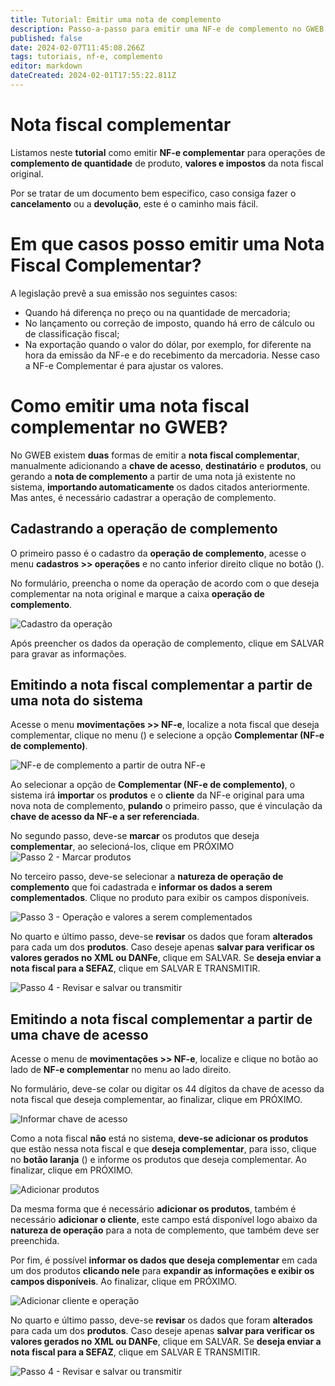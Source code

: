 ```yaml
---
title: Tutorial: Emitir uma nota de complemento
description: Passo-a-passo para emitir uma NF-e de complemento no GWEB
published: false
date: 2024-02-07T11:45:08.266Z
tags: tutoriais, nf-e, complemento
editor: markdown
dateCreated: 2024-02-01T17:55:22.811Z
---
```


# Nota fiscal complementar
Listamos neste **tutorial** como emitir **NF-e complementar** para operações de **complemento de quantidade** de produto, **valores e impostos** da nota fiscal original.

Por se tratar de um documento bem especifico, caso consiga fazer o **cancelamento** ou a **devolução**, este é o caminho mais fácil.

# Em que casos posso emitir uma Nota Fiscal Complementar?

A legislação prevê a sua emissão nos seguintes casos:

- Quando há diferença no preço ou na quantidade de mercadoria;
- No lançamento ou correção de imposto, quando há erro de cálculo ou de classificação fiscal;
- Na exportação quando o valor do dólar, por exemplo, for diferente na hora da emissão da NF-e e do recebimento da mercadoria. Nesse caso a NF-e Complementar é para ajustar os valores.

# Como emitir uma nota fiscal complementar no GWEB?

No GWEB existem **duas** formas de emitir a **nota fiscal complementar**, manualmente adicionando a **chave de acesso**, **destinatário** e **produtos**, ou gerando a **nota de complemento** a partir de uma nota já existente no sistema, **importando automaticamente** os dados citados anteriormente.
Mas antes, é necessário cadastrar a operação de complemento.

## Cadastrando a operação de complemento
O primeiro passo é o cadastro da **operação de complemento**, acesse o menu **cadastros >> operações** e no canto inferior direito clique no botão (<span class="mdi mdi-plus"></span>).

No formulário, preencha o nome da operação de acordo com o que deseja complementar na nota original e marque a caixa **operação de complemento**.

![Cadastro da operação](/tutoriais/nfe-complemento/cadastro_operacao.png)

Após preencher os dados da operação de complemento, clique em <span class="mat-button mat-accent">SALVAR</span> para gravar as informações.


## Emitindo a nota fiscal complementar a partir de uma nota do sistema

Acesse o menu **movimentações >> NF-e**, localize a nota fiscal que deseja complementar, clique no menu (<span class="mdi mdi-dots-vertical"></span>) e selecione a opção **Complementar (NF-e de complemento)**.

![NF-e de complemento a partir de outra NF-e](/tutoriais/nfe-complemento/complemento_a_partir_nf-e.png)

Ao selecionar a opção de **Complementar (NF-e de complemento)**, o sistema irá **importar** os **produtos** e o **cliente** da NF-e original para uma nova nota de complemento, **pulando** o primeiro passo, que é vinculação da **chave de acesso da NF-e a ser referenciada**.

No segundo passo, deve-se **marcar** os produtos que deseja **complementar**, ao selecioná-los, clique em <span class="mat-button mat-accent">PRÓXIMO</span>
![Passo 2 - Marcar produtos](/tutoriais/nfe-complemento/passo_2_selecionar_produtos.png)

No terceiro passo, deve-se selecionar a **natureza de operação de complemento** que foi cadastrada e **informar os dados a serem complementados**. Clique no produto para exibir os campos disponíveis.

![Passo 3 - Operação e valores a serem complementados](/tutoriais/nfe-complemento/passo_3_operacao_valores.png)

No quarto e último passo, deve-se **revisar** os dados que foram **alterados** para cada um dos **produtos**. Caso deseje apenas **salvar para verificar os valores gerados no XML ou DANFe**, clique em <span class="mat-button mat-accent">SALVAR</span>. Se **deseja enviar a nota fiscal para a SEFAZ**, clique em <span class="mat-button">SALVAR E TRANSMITIR</span>.

![Passo 4 - Revisar e salvar ou transmitir](/tutoriais/nfe-complemento/passo_4_revisar_transmitir.png)

## Emitindo a nota fiscal complementar a partir de uma chave de acesso

Acesse o menu de **movimentações >> NF-e**, localize e clique no botão <span class="mdi mdi-plus"></span> ao lado de **NF-e complementar** no menu ao lado direito.

No formulário, deve-se colar ou digitar os 44 dígitos da chave de acesso da nota fiscal que deseja complementar, ao finalizar, clique em <span class="mat-button mat-accent">PRÓXIMO</span>.

![Informar chave de acesso](/tutoriais/nfe-complemento/informar_chave_acesso.png)

Como a nota fiscal **não** está no sistema, **deve-se adicionar os produtos** que estão nessa nota fiscal e que **deseja complementar**, para isso, clique no **botão laranja** (<span class="mdi mdi-barcode"></span>) e informe os produtos que deseja complementar. Ao finalizar, clique em <span class="mat-button mat-accent">PRÓXIMO</span>.

![Adicionar produtos](/tutoriais/nfe-complemento/adicionar_produtos.png)

Da mesma forma que é necessário **adicionar os produtos**, também é necessário **adicionar o cliente**, este campo está disponível logo abaixo da **natureza de operação** para a nota de complemento, que também deve ser preenchida.

Por fim, é possível **informar os dados que deseja complementar** em cada um dos produtos **clicando nele** para **expandir as informações e exibir os campos disponíveis**. Ao finalizar, clique em <span class="mat-button mat-accent">PRÓXIMO</span>.

![Adicionar cliente e operação](/tutoriais/nfe-complemento/adicionar_cliente_operacao.png)

No quarto e último passo, deve-se **revisar** os dados que foram **alterados** para cada um dos **produtos**. Caso deseje apenas **salvar para verificar os valores gerados no XML ou DANFe**, clique em <span class="mat-button mat-accent">SALVAR</span>. Se **deseja enviar a nota fiscal para a SEFAZ**, clique em <span class="mat-button">SALVAR E TRANSMITIR</span>.

![Passo 4 - Revisar e salvar ou transmitir](/tutoriais/nfe-complemento/passo_4_revisar_transmitir.png)

